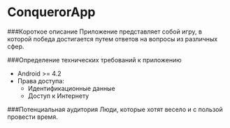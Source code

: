 # ConquerorApp

###Короткое описание
Приложение представляет собой игру, в которой победа достигается путем ответов на вопросы из различных сфер.

###Определение технических требований к приложению
- Android >= 4.2
- Права доступа:
	* Идентификационные данные
	* Доступ к Интернету

###Потенциальная аудитория
Люди, которые хотят весело и с пользой провести время.